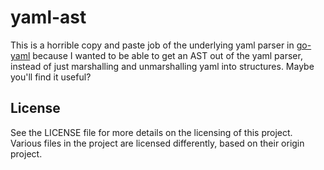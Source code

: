 # yaml-ast

This is a horrible copy and paste job of the underlying yaml parser in
[go-yaml](https://github.com/go-yaml/yaml) because I wanted to be able to get
an AST out of the yaml parser, instead of just marshalling and unmarshalling
yaml into structures. Maybe you'll find it useful?

## License

See the LICENSE file for more details on the licensing of this project. Various
files in the project are licensed differently, based on their origin project.
